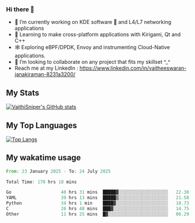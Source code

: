### Hi there 👋

- 🔭 I’m currently working on KDE software 💓 and L4/L7 networking applications 
- 📖 Learning to make cross-platform applications with Kirigami, Qt and C++
- 🕸️ Exploring eBPF/DPDK, Envoy and instrumenting Cloud-Native applications. 
- 👯 I’m looking to collaborate on any project that fits my skillset ^_^
- Reach me at my LinkedIn : https://www.linkedin.com/in/vaitheeswaran-janakiraman-8231a3200/

## My Stats
[![VaithiSniper's GitHub stats](https://github-readme-stats.vercel.app/api?username=VaithiSniper&hide=stars&theme=radical)](https://github.com/anuraghazra/github-readme-stats)

## My Top Languages

[![Top Langs](https://github-readme-stats.vercel.app/api/top-langs/?username=VaithiSniper&layout=compact)](https://github.com/anuraghazra/github-readme-stats)

## My wakatime usage

<!--START_SECTION:waka-->

```rust
From: 23 January 2025 - To: 24 July 2025

Total Time: 170 hrs 18 mins

Go                   40 hrs 31 mins  █████▓░░░░░░░░░░░░░░░░░░░   22.30 %
YAML                 39 hrs 13 mins  █████▒░░░░░░░░░░░░░░░░░░░   21.58 %
Python               34 hrs 1 min    ████▓░░░░░░░░░░░░░░░░░░░░   18.73 %
C                    26 hrs 48 mins  ███▓░░░░░░░░░░░░░░░░░░░░░   14.75 %
Other                11 hrs 25 mins  █▓░░░░░░░░░░░░░░░░░░░░░░░   06.29 %
```

<!--END_SECTION:waka-->
